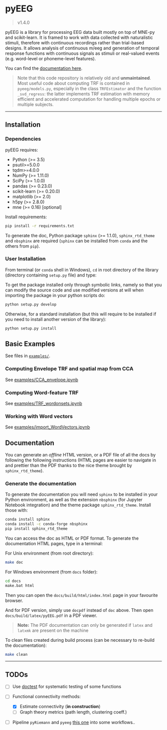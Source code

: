 # pyEEG

> v1.4.0

pyEEG is a library for processing EEG data built mostly on top of MNE-py and scikit-learn. It is framed to work with data collected with naturalistic stimuli, therefore with continuous recordings rather than trial-based designs. It allows analysis of continuous m/eeg and generation of temporal response functions with continuous signals as stimuli or real-valued events (e.g. word-level or phoneme-level features).

You can find the [documentation here](https://hugo-w.github.io/pyEEG-docs/index.html).

> Note that this code repository is relatively old and **unmaintained**. Most useful code about computing TRF is contained in `pyeeg/models.py`, especially in the class `TRFEstimator` and the function `_svd_regress`: the latter implements TRF estimation with memory efficient and accelerated computation for handling multiple epochs or multiple subjects.

------

## Installation

### Dependencies

pyEEG requires:

- Python (>= 3.5)
- psutil>=5.0.0
- tqdm>=4.0.0
- NumPy (>= 1.11.0)
- SciPy (>= 1.0.0)
- pandas (>= 0.23.0)
- scikit-learn (>= 0.20.0)
- matplotlib (>= 2.0)
- h5py (>= 2.8.0)
- mne (>= 0.16) [optional]

Install requirements:

```bash
pip install -r requirements.txt
```

To generate the doc, Python package `sphinx` (>= 1.1.0), `sphinx_rtd_theme` and `nbsphinx` are required (`sphinx` can be installed from `conda` and the others from `pip`).

### User Installation

From terminal (or `conda` shell in Windows), `cd` in root directory of the library (directory containing `setup.py` file) and type:

To get the package installed only through symbolic links, namely so that you can modify the source code and use modified versions at will when importing the package in your python scripts do:

```bash
python setup.py develop
```

Otherwise, for a standard installation (but this will require to be installed if you need to install another version of the library):

```bash
python setup.py install
```

## Basic Examples

See files in [`examples/`](docs/source/examples/).

### Computing Envelope TRF and spatial map from CCA

See [examples/CCA_envelope.ipynb](docs/source/examples/CCA_envelope.ipynb)

### Computing Word-feature TRF

See [examples/TRF_wordonsets.ipynb](docs/source/examples/TRF_wordonsets.ipynb)

### Working with Word vectors

See [examples/import_WordVectors.ipynb](docs/source/examples/importWordVectors.ipynb)

## Documentation

You can generate an _offline_ HTML version, or a PDF file of all the docs by following the following instructions (HTML pages are easier to navigate in and prettier than the PDF thanks to the nice theme brought by `sphinx_rtd_theme`).

### Generate the documentation

To generate the documentation you will need `sphinx` to be installed in your Python environment, as well as the extension `nbsphinx` (for Jupyter Notebook integration) and the theme package `sphinx_rtd_theme`. Install those with:

```bash
conda install sphinx
conda install -c conda-forge nbsphinx
pip install sphinx_rtd_theme
```

You can access the doc as HTML or PDF format.
To generate the documentation HTML pages, type in a terminal:

For Unix environment (from root directory):

```bash
make doc
```

For Windows environment (from `docs` folder):

```bash
cd docs
make.bat html
```

Then you can open the `docs/build/html/index.html` page in your favourite browser.

And for PDF version, simply use `docpdf` instead of `doc` above.
Then open `docs/build/latex/pyEEG.pdf` in a PDF viewer.

> **Note:** The PDF documentation can only be generated if `latex` and `latxmk` are present on the machine

To clean files created during build process (can be necessary to re-build the documentation):

```bash
make clean
```
---

## TODOs

- [ ] Use [doctest](https://docs.python.org/2/library/doctest.html) for systematic testing of some functions
- [ ] Functional connectivity methods:
  - [x] Estimate connectivity (**in construction**)
  - [ ] Graph theory metrics (path length, clustering coeff.)
- [ ] Pipeline `pyRiemann` and `pyeeg` [this one](https://github.com/freole/pyeeg) into some workflows..

